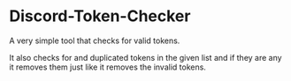 # Discord-Token-Checker
A very simple tool that checks for valid tokens.

It also checks for and duplicated tokens in the given list and if they are any it removes them just like it removes the invalid tokens.
